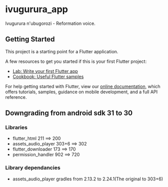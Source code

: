 # ivugurura_app

Ivugurura n'ubugorozi - Reformation voice.

## Getting Started

This project is a starting point for a Flutter application.

A few resources to get you started if this is your first Flutter project:

- [Lab: Write your first Flutter app](https://flutter.dev/docs/get-started/codelab)
- [Cookbook: Useful Flutter samples](https://flutter.dev/docs/cookbook)

For help getting started with Flutter, view our
[online documentation](https://flutter.dev/docs), which offers tutorials,
samples, guidance on mobile development, and a full API reference.

## Downgrading from android sdk 31 to 30
### Libraries
- flutter_html 211 ==> 200
- assets_audio_player 303+6 ==> 302
- flutter_downloader 173 ==> 170
- permission_handler 902 ==> 720

### Library dependancies
- assets_audio_player gradles from 2.13.2 to 2.24.1(The original to 303+6)
